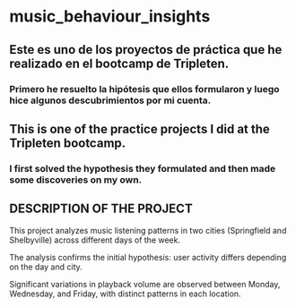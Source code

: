 # music_behaviour_insights

## Este es uno de los proyectos de práctica que he realizado en el bootcamp de Tripleten. 
### Primero he resuelto la hipótesis que ellos formularon y luego hice algunos descubrimientos por mi cuenta. 


## This is one of the practice projects I did at the Tripleten bootcamp. 
### I first solved the hypothesis they formulated and then made some discoveries on my own. 


## DESCRIPTION OF THE PROJECT

This project analyzes music listening patterns in two cities (Springfield and Shelbyville) across different days of the week. 

The analysis confirms the initial hypothesis: user activity differs depending on the day and city. 

Significant variations in playback volume are observed between Monday, Wednesday, and Friday, with distinct patterns in each location.
